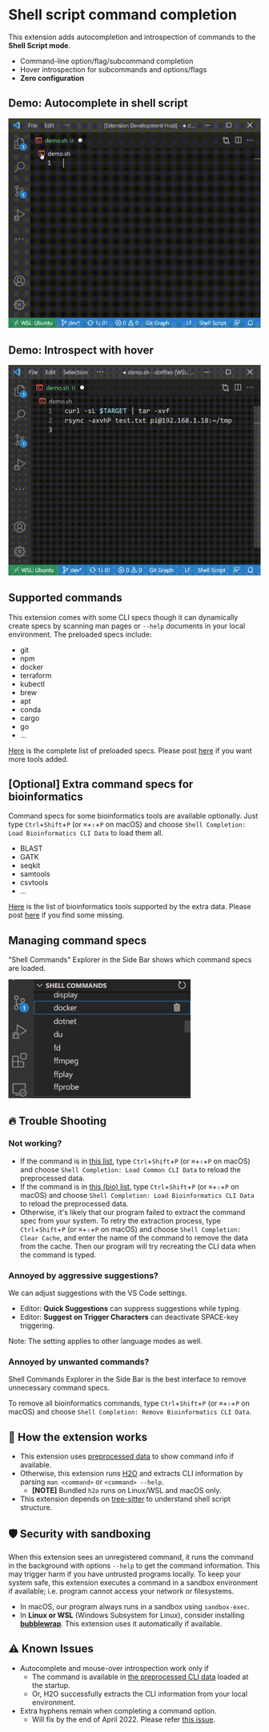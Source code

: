 # Shell script command completion

This extension adds autocompletion and introspection of commands to the **Shell Script mode**.

* Command-line option/flag/subcommand completion
* Hover introspection for subcommands and options/flags
* **Zero configuration**


## Demo: Autocomplete in shell script

![shellcomp](https://raw.githubusercontent.com/yamaton/vscode-h2o/main/images/demo-autocomplete.gif)



## Demo: Introspect with hover

![hover](https://raw.githubusercontent.com/yamaton/vscode-h2o/main/images/demo-mouseover.gif)



## Supported commands

This extension comes with some CLI specs though it can dynamically create specs by scanning man pages or `--help` documents in your local environment. The preloaded specs include:

* git
* npm
* docker
* terraform
* kubectl
* brew
* apt
* conda
* cargo
* go
* ...

[Here](https://github.com/yamaton/h2o-curated-data/blob/main/general.txt) is the complete list of preloaded specs. Please post [here](https://github.com/yamaton/h2o-curated-data/issues/1) if you want more tools added.

## [Optional] Extra command specs for bioinformatics

Command specs for some bioinformatics tools are available optionally. Just type `Ctrl`+`Shift`+`P` (or `⌘`+`⇧`+`P` on macOS) and choose `Shell Completion: Load Bioinformatics CLI Data` to load them all.

* BLAST
* GATK
* seqkit
* samtools
* csvtools
* ...

[Here](https://github.com/yamaton/h2o-curated-data/blob/main/bio.txt) is the list of bioinformatics tools supported by the extra data. Please post [here](https://github.com/yamaton/h2o-curated-data/issues/1) if you find some missing.


## Managing command specs

"Shell Commands" Explorer in the Side Bar shows which command specs are loaded.

![](https://raw.githubusercontent.com/yamaton/vscode-h2o/main/images/vscode-shell-command-explorer.png)



## 🔥 Trouble Shooting

### Not working?

* If the command is in [this list](https://github.com/yamaton/h2o-curated-data/blob/main/general.txt), type `Ctrl`+`Shift`+`P` (or `⌘`+`⇧`+`P` on macOS) and choose `Shell Completion: Load Common CLI Data` to reload the preprocessed data.
* If the command is in [this (bio) list](https://github.com/yamaton/h2o-curated-data/blob/main/bio.txt), type `Ctrl`+`Shift`+`P` (or `⌘`+`⇧`+`P` on macOS) and choose `Shell Completion: Load Bioinformatics CLI Data` to reload the preprocessed data.
* Otherwise, it's likely that our program failed to extract the command spec from your system.  To retry the extraction process, type `Ctrl`+`Shift`+`P` (or `⌘`+`⇧`+`P` on macOS) and choose `Shell Completion: Clear Cache`, and enter the name of the command to remove the data from the cache. Then our program will try recreating the CLI data when the command is typed.


### Annoyed by aggressive suggestions?

We can adjust suggestions with the VS Code settings.

* Editor: **Quick Suggestions** can suppress suggestions while typing.
* Editor: **Suggest on Trigger Characters** can deactivate SPACE-key triggering.

Note: The setting applies to other language modes as well.


### Annoyed by unwanted commands?

Shell Commands Explorer in the Side Bar is the best interface to remove unnecessary command specs.

To remove all bioinformatics commands, type `Ctrl`+`Shift`+`P` (or `⌘`+`⇧`+`P` on macOS) and choose `Shell Completion: Remove Bioinformatics CLI Data`.


## 🔧 How the extension works

* This extension uses [preprocessed data](https://github.com/yamaton/h2o-curated-data/tree/main/general/json) to show command info if available.
* Otherwise, this extension runs [H2O](https://github.com/yamaton/h2o) and extracts CLI information by parsing `man <command>`  or  `<command> --help`.
  * **[NOTE]** Bundled `h2o` runs on Linux/WSL and macOS only.
* This extension depends on [tree-sitter](https://tree-sitter.github.io/tree-sitter/) to understand shell script structure.



## 🛡️ Security with sandboxing

When this extension sees an unregistered command, it runs the command in the background with options `--help` to get the command information. This may trigger harm if you have untrusted programs locally. To keep your system safe, this extension executes a command in a sandbox environment if available; i.e. program cannot access your network or filesystems.

* In macOS, our program always runs in a sandbox using `sandbox-exec`.
* In **Linux or WSL** (Windows Subsystem for Linux), consider installing **[bubblewrap](https://wiki.archlinux.org/title/Bubblewrap)**. This extension uses it automatically if available.


## ⚠️ Known Issues

* Autocomplete and mouse-over introspection work only if
  * The command is available in [the preprocessed CLI data](https://github.com/yamaton/h2o-curated-data/tree/main/general/json) loaded at the startup.
  * Or, H2O successfully extracts the CLI information from your local environment.
* Extra hyphens remain when completing a command option.
  * Will fix by the end of April 2022. Please refer [this issue](https://github.com/yamaton/h2o-curated-data/issues/2).
